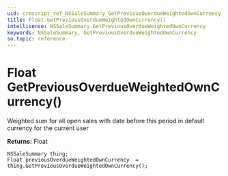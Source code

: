 ```yaml
---
uid: crmscript_ref_NSSaleSummary_GetPreviousOverdueWeightedOwnCurrency
title: Float GetPreviousOverdueWeightedOwnCurrency()
intellisense: NSSaleSummary.GetPreviousOverdueWeightedOwnCurrency
keywords: NSSaleSummary, GetPreviousOverdueWeightedOwnCurrency
so.topic: reference
---
```


# Float GetPreviousOverdueWeightedOwnCurrency()

Weighted sum for all open sales with date before this period in default currency for the current user

**Returns:** Float

```crmscript
NSSaleSummary thing;
Float previousOverdueWeightedOwnCurrency  = thing.GetPreviousOverdueWeightedOwnCurrency();
```

